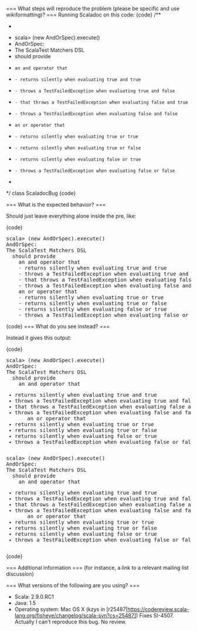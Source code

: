 === What steps will reproduce the problem (please be specific and use wikiformatting)? ===
Running Scaladoc on this code:
{code}
/**
 * <pre>
 * scala> (new AndOrSpec).execute()
 * AndOrSpec:
 * The ScalaTest Matchers DSL
 *   should provide
 *     an and operator that
 *     - returns silently when evaluating true and true
 *     - throws a TestFailedException when evaluating true and false
 *     - that throws a TestFailedException when evaluating false and true
 *     - throws a TestFailedException when evaluating false and false
 *     an or operator that
 *     - returns silently when evaluating true or true
 *     - returns silently when evaluating true or false
 *     - returns silently when evaluating false or true
 *     - throws a TestFailedException when evaluating false or false
 * </pre>
 */
class ScaladocBug
{code} 

=== What is the expected behavior? ===

Should just leave everything alone inside the pre, like:

{code}
<pre>
scala> (new AndOrSpec).execute()
AndOrSpec:
The ScalaTest Matchers DSL
  should provide
    an and operator that
    - returns silently when evaluating true and true
    - throws a TestFailedException when evaluating true and false
    - that throws a TestFailedException when evaluating false and true
    - throws a TestFailedException when evaluating false and false
    an or operator that
    - returns silently when evaluating true or true
    - returns silently when evaluating true or false
    - returns silently when evaluating false or true
    - throws a TestFailedException when evaluating false or false
</pre>
{code}
=== What do you see instead? ===

Instead it gives this output:

{code}
<pre>
scala&gt; (new AndOrSpec).execute()
AndOrSpec:
The ScalaTest Matchers DSL
  should provide
    an and operator that</p><ul><li>returns silently when evaluating true and true</li><li>throws a TestFailedException when evaluating true and false</li><li>that throws a TestFailedException when evaluating false and true</li><li>throws a TestFailedException when evaluating false and false
    an or operator that</li><li>returns silently when evaluating true or true</li><li>returns silently when evaluating true or false</li><li>returns silently when evaluating false or true</li><li>throws a TestFailedException when evaluating false or false
</pre>
</li></ul></div>
          <div class="fullcomment" id="comment"><div class="comment cmt"><p>
<pre>
scala&gt; (new AndOrSpec).execute()
AndOrSpec:
The ScalaTest Matchers DSL
  should provide
    an and operator that</p><ul><li>returns silently when evaluating true and true</li><li>throws a TestFailedException when evaluating true and false</li><li>that throws a TestFailedException when evaluating false and true</li><li>throws a TestFailedException when evaluating false and false
    an or operator that</li><li>returns silently when evaluating true or true</li><li>returns silently when evaluating true or false</li><li>returns silently when evaluating false or true</li><li>throws a TestFailedException when evaluating false or false
</pre>
{code} 

=== Additional information ===
(for instance, a link to a relevant mailing list discussion)

=== What versions of the following are you using? ===
  - Scala: 2.9.0.RC1
  - Java: 1.5
  - Operating system: Mac OS X
(kzys in [r25487|https://codereview.scala-lang.org/fisheye/changelog/scala-svn?cs=25487]) Fixes SI-4507. Actually I can't reproduce this bug. No review.
